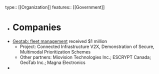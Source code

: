 type:: [[Organization]]
features:: [[Government]]

- # Companies
- [Geotab: fleet management](https://www.geotab.com/) received $1 million
	- Project: Connected Infrastructure V2X, Demonstration of Secure, Multimodal Prioritization Schemes
	- Other partners: Miovision Technologies Inc.; ESCRYPT Canada; GeoTab Inc.; Magna Electronics
- []()